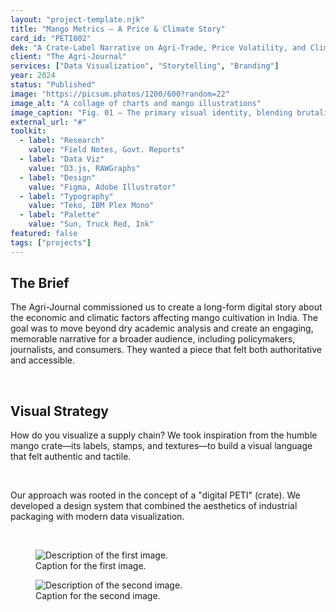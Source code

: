 ```yaml
---
layout: "project-template.njk"
title: "Mango Metrics — A Price & Climate Story"
card_id: "PETI002"
dek: "A Crate-Label Narrative on Agri-Trade, Price Volatility, and Climate Adaptation in Modern India."
client: "The Agri-Journal"
services: ["Data Visualization", "Storytelling", "Branding"]
year: 2024
status: "Published"
image: "https://picsum.photos/1200/600?random=22"
image_alt: "A collage of charts and mango illustrations"
image_caption: "Fig. 01 — The primary visual identity, blending brutalist data charts with organic, playful mango stickers."
external_url: "#"
toolkit:
  - label: "Research"
    value: "Field Notes, Govt. Reports"
  - label: "Data Viz"
    value: "D3.js, RAWGraphs"
  - label: "Design"
    value: "Figma, Adobe Illustrator"
  - label: "Typography"
    value: "Teko, IBM Plex Mono"
  - label: "Palette"
    value: "Sun, Truck Red, Ink"
featured: false
tags: ["projects"]
---
```

## The Brief

The Agri-Journal commissioned us to create a long-form digital story about the economic and climatic factors affecting mango cultivation in India. The goal was to move beyond dry academic analysis and create an engaging, memorable narrative for a broader audience, including policymakers, journalists, and consumers. They wanted a piece that felt both authoritative and accessible.

<br>

## Visual Strategy

How do you visualize a supply chain? We took inspiration from the humble mango crate—its labels, stamps, and textures—to build a visual language that felt authentic and tactile.

<br>

Our approach was rooted in the concept of a "digital PETI" (crate). We developed a design system that combined the aesthetics of industrial packaging with modern data visualization.

<br>

<section class="gallery-section">
    <figure class="stylized-frame">
        <img src="https://picsum.photos/800/500?random=23" alt="Description of the first image." class="stylized-image">
        <figcaption class="font-pixel">Caption for the first image.</figcaption>
    </figure>
    <figure class="stylized-frame">
         <img src="https://picsum.photos/800/500?random=24" alt="Description of the second image." class="stylized-image">
        <figcaption class="font-pixel">Caption for the second image.</figcaption>
    </figure>
</section>
